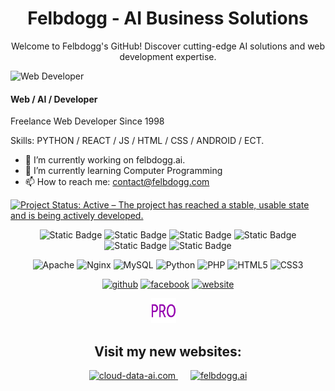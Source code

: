 <div align="center">
    <h1>Felbdogg - AI Business Solutions</h1>
    <p>Welcome to Felbdogg's GitHub! Discover cutting-edge AI solutions and web development expertise.</p>
</div>

![Web Developer](https://felbdogg.com/assets/logo.png)
#### Web / AI / Developer

Freelance Web Developer Since 1998

Skills: PYTHON / REACT / JS / HTML / CSS / ANDROID / ECT.

- 🔭 I’m currently working on felbdogg.ai. 
- 🌱 I’m currently learning Computer Programming 
- 📫 How to reach me: contact@felbdogg.com 

[![Project Status: Active – The project has reached a stable, usable state and is being actively developed.](https://www.repostatus.org/badges/latest/active.svg)](https://www.repostatus.org/#active)

<div align="center">

![Static Badge](https://img.shields.io/badge/felbdogg.ai-passing-brightgreen) ![Static Badge](https://img.shields.io/badge/felbdogg.com-passing-brightgreen) ![Static Badge](https://img.shields.io/badge/op3n4i.com-passing-brightgreen) ![Static Badge](https://img.shields.io/badge/cloud--data--ai.com-passing-brightgreen) ![Static Badge](https://img.shields.io/badge/dalle--3.net-passing-brightgreen) ![Static Badge](https://img.shields.io/badge/dalle--4.net-fail-orange)

![Apache](https://img.shields.io/badge/apache-6A1B9A?style=for-the-badge&logo=apache&logoColor=white) ![Nginx](https://img.shields.io/badge/nginx-269539?style=for-the-badge&logo=nginx&logoColor=white) ![MySQL](https://img.shields.io/badge/mysql-4479A1?style=for-the-badge&logo=mysql&logoColor=white) ![Python](https://img.shields.io/badge/python-3776AB?style=for-the-badge&logo=python&logoColor=white) ![PHP](https://img.shields.io/badge/php-777BB4?style=for-the-badge&logo=php&logoColor=white) ![HTML5](https://img.shields.io/badge/html5-E34F26?style=for-the-badge&logo=html5&logoColor=white) ![CSS3](https://img.shields.io/badge/css3-1572B6?style=for-the-badge&logo=css3&logoColor=white)

[<img src='https://cdn.jsdelivr.net/npm/simple-icons@3.0.1/icons/github.svg' alt='github' height='40'>](https://github.com/felbdogg)  [<img src='https://cdn.jsdelivr.net/npm/simple-icons@3.0.1/icons/facebook.svg' alt='facebook' height='40'>](https://www.facebook.com/1320.SD.C.22)  [<img src='https://cdn.jsdelivr.net/npm/simple-icons@3.0.1/icons/icloud.svg' alt='website' height='40'>](https://felbdogg.com)  

<a href='https://github.com/pricing'><img src='https://raw.githubusercontent.com/acervenky/animated-github-badges/master/assets/pro.gif' width='40' height='40'></a> 

<div align="center">
    <h2>Visit my new websites:</h2>
    <a href="https://cloud-data-ai.com/" style="margin-right: 20px;">
        <img src="https://img.shields.io/badge/cloud--data--ai.com-2A6AC3?style=for-the-badge" alt="cloud-data-ai.com">
    </a>
    <a href="https://felbdogg.ai/">
        <img src="https://img.shields.io/badge/felbdogg.ai-2A6AC3?style=for-the-badge" alt="felbdogg.ai">
    </a>
</div>
</div>
